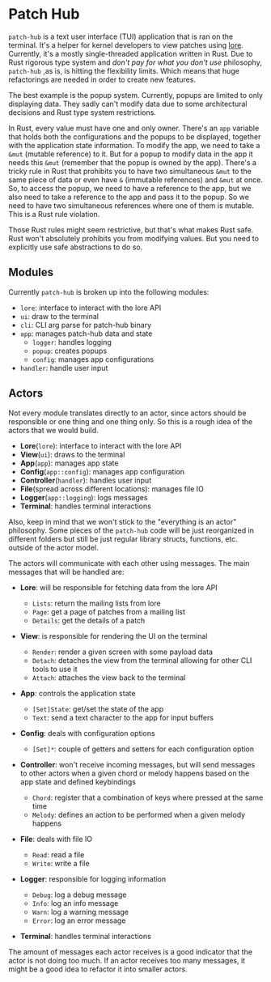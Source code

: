 # Patch Hub

`patch-hub` is a text user interface (TUI) application that is ran on the terminal.
It's a helper for kernel developers to view patches using [lore](https://lore.kernel.org).
Currently, it's a mostly single-threaded application written in Rust. Due to Rust
rigorous type system and _don't pay for what you don't use_ philosophy, `patch-hub`
,as is, is hitting the flexibility limits. Which means that huge refactorings
are needed in order to create new features.

The best example is the popup system. Currently, popups are limited to only displaying
data. They sadly can't modify data due to some architectural decisions and Rust
type system restrictions.

In Rust, every value must have one and only owner. There's an `app` variable that
holds both the configurations and the popups to be displayed, together with the
application state information. To modify the app, we need to take a `&mut`
(mutable reference) to it. But for a popup to modify data in the app it needs
this `&mut` (remember that the popup is owned by the app). There's a tricky rule
in Rust that prohibits you to have two simultaneous `&mut` to the same piece of data
or even have `&` (immutable references) and `&mut` at once. So, to access the popup,
we need to have a reference to the app, but we also need to take a reference to
the app and pass it to the popup. So we need to have two simultaneous references
where one of them is mutable. This is a Rust rule violation.

Those Rust rules might seem restrictive, but that's what makes Rust safe. Rust
won't absolutely prohibits you from modifying values. But you need to explicitly
use safe abstractions to do so.

## Modules

Currently `patch-hub` is broken up into the following modules:

- `lore`: interface to interact with the lore API
- `ui`: draw to the terminal
- `cli`: CLI arg parse for patch-hub binary
- `app`: manages patch-hub data and state
  - `logger`: handles logging
  - `popup`: creates popups
  - `config`: manages app configurations
- `handler`: handle user input

## Actors

Not every module translates directly to an actor, since actors should be responsible
or one thing and one thing only. So this is a rough idea of the actors that we
would build.

- **Lore**(`lore`): interface to interact with the lore API
- **View**(`ui`): draws to the terminal
- **App**(`app`): manages app state
- **Config**(`app::config`): manages app configuration
- **Controller**(`handler`): handles user input
- **File**(spread across different locations): manages file IO
- **Logger**(`app::logging`): logs messages
- **Terminal**: handles terminal interactions

Also, keep in mind that we won't stick to the "everything is an actor" philosophy.
Some pieces of the `patch-hub` code will be just reorganized in different folders
but still be just regular library structs, functions, etc. outside of the actor model.

The actors will communicate with each other using messages. The main messages that will
be handled are:

- **Lore**: will be responsible for fetching data from the lore API

  - `Lists`: return the mailing lists from lore
  - `Page`: get a page of patches from a mailing list
  - `Details`: get the details of a patch

- **View**: is responsible for rendering the UI on the terminal

  - `Render`: render a given screen with some payload data
  - `Detach`: detaches the view from the terminal allowing for other CLI tools to use it
  - `Attach`: attaches the view back to the terminal

- **App**: controls the application state

  - `[Set]State`: get/set the state of the app
  - `Text`: send a text character to the app for input buffers

- **Config**: deals with configuration options

  - `[Set]*`: couple of getters and setters for each configuration option

- **Controller**: won't receive incoming messages, but will send messages to other actors when a given chord or melody happens based on the app state and defined keybindings

  - `Chord`: register that a combination of keys where pressed at the same time
  - `Melody`: defines an action to be performed when a given melody happens

- **File**: deals with file IO

  - `Read`: read a file
  - `Write`: write a file

- **Logger**: responsible for logging information

  - `Debug`: log a debug message
  - `Info`: log an info message
  - `Warn`: log a warning message
  - `Error`: log an error message

- **Terminal**: handles terminal interactions

The amount of messages each actor receives is a good indicator that the actor is not
doing too much. If an actor receives too many messages, it might be a good idea to
refactor it into smaller actors.
